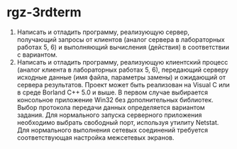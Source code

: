 # rgz-3rdterm
1. Написать и отладить программу, реализующую сервер, получающий запросы от клиентов (аналог сервера в лабораторных работах 5, 6) 
и выполняющий вычисления (действия) в соответствии с вариантом.
2. Написать и отладить программу, реализующую клиентский процесс (аналог клиента в лабораторных работах 5, 6), передающий серверу 
исходные данные (имя файла, параметры замены) и ожидающий от сервера результатов.
Проект может быть реализован на Visual C или в среде Borland
C++ 5.0 и выше. В первом случае выбирается консольное приложение 
Win32 без дополнительных библиотек.
Выбор протокола передачи данных определяется вариантом задания. 
Для нормального запуска серверного приложения необходимо выбрать свободный порт, используя утилиту Netstat. 
Для нормального выполнения сетевых соединений требуется соответствующая настройка межсетевых экранов.
